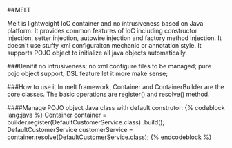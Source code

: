 ##MELT

Melt is lightweight IoC container and no intrusiveness based on Java platform. It provides common features of IoC including constructor injection, setter injection, autowire injection and factory method injection. It doesn't use stuffy xml configuraiton mechanic or annotation style. It supports POJO object to initialize all java objects automatically.

###Benifit
no intrusiveness;
no xml configure files to be managed;
pure pojo object support;
DSL feature let it more make sense;

###How to use it
In melt framework, Container and ContainerBuilder are the core classes. The basic operations are register() and resolve() method. 

####Manage POJO object
Java class with default construtor:
{% codeblock lang:java %}
Container container = builder.register(DefaultCustomerService.class)
                .build();
DefaultCustomerService customerService = container.resolve(DefaultCustomerService.class);
{% endcodeblock %}                
